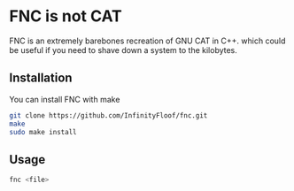 # FNC is not CAT
FNC is an extremely barebones recreation of GNU CAT in C++. which could be useful if you need to shave down a system to the kilobytes.

## Installation
You can install FNC with make

```bash
git clone https://github.com/InfinityFloof/fnc.git
make
sudo make install
```

## Usage

```bash
fnc <file>
```
